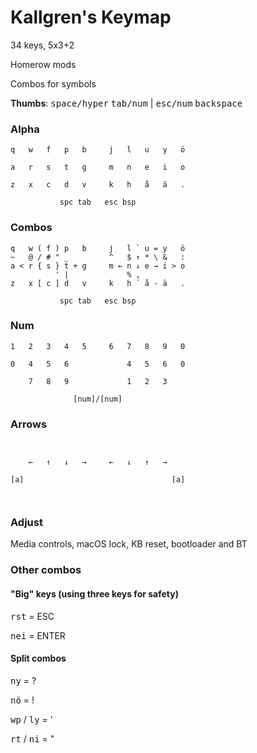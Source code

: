 # Kallgren's Keymap

34 keys, 5x3+2

Homerow mods

Combos for symbols

**Thumbs**: <kbd>space/hyper</kbd> <kbd>tab/num</kbd> | <kbd>esc/num</kbd> <kbd>backspace</kbd>

### Alpha
```
q   w   f   p   b     j   l   u   y   ö
                                       
a   r   s   t   g     m   n   e   i   o
                                       
z   x   c   d   v     k   h   å   ä   .
                                       
           spc tab   esc bsp           
```

### Combos
```
q   w ( f ) p   b     j   l ` u = y   ö
~   @ / # " _         ^   $ ↑ * \ &   :
a < r { s } t + g     m ← n ↓ e → i > o
          ' |             % ,          
z   x [ c ] d   v     k   h ´ å - ä   .
                                       
           spc tab   esc bsp           
```

### Num
```
1   2   3   4   5     6   7   8   9   0
                                       
0   4   5   6             4   5   6   0
                                       
    7   8   9             1   2   3    
                                       
              [num]/[num]              
```

### Arrows
```
                                       
                                       
    ←   ↑   ↓   →     ←   ↓   ↑   →    
                                       
[a]                                 [a]
                                       
                                       
```

### Adjust

Media controls, macOS lock, KB reset, bootloader and BT

### Other combos
#### "Big" keys (using three keys for safety)

<kbd>r</kbd><kbd>s</kbd><kbd>t</kbd> = ESC

<kbd>n</kbd><kbd>e</kbd><kbd>i</kbd> = ENTER

#### Split combos

<kbd>n</kbd><kbd>y</kbd> = ?

<kbd>n</kbd><kbd>ö</kbd> = !

<kbd>w</kbd><kbd>p</kbd> / <kbd>l</kbd><kbd>y</kbd> = '

<kbd>r</kbd><kbd>t</kbd> / <kbd>n</kbd><kbd>i</kbd> = "
